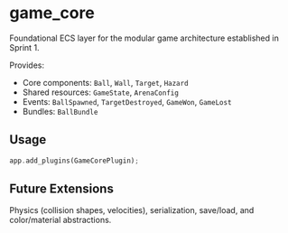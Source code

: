 # game_core

Foundational ECS layer for the modular game architecture established in Sprint 1.

Provides:
- Core components: `Ball`, `Wall`, `Target`, `Hazard`
- Shared resources: `GameState`, `ArenaConfig`
- Events: `BallSpawned`, `TargetDestroyed`, `GameWon`, `GameLost`
- Bundles: `BallBundle`

## Usage
```rust
app.add_plugins(GameCorePlugin);
```

## Future Extensions
Physics (collision shapes, velocities), serialization, save/load, and color/material abstractions.
